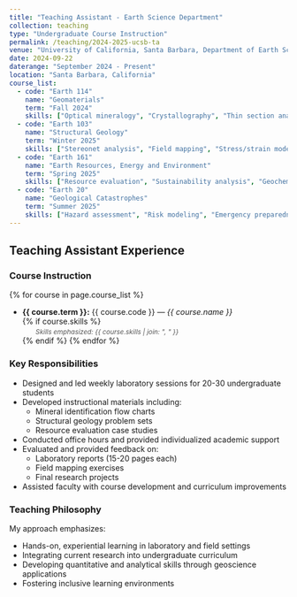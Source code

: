 ```yaml
---
title: "Teaching Assistant - Earth Science Department"
collection: teaching
type: "Undergraduate Course Instruction"
permalink: /teaching/2024-2025-ucsb-ta
venue: "University of California, Santa Barbara, Department of Earth Science"
date: 2024-09-22
daterange: "September 2024 - Present"
location: "Santa Barbara, California"
course_list:
  - code: "Earth 114"
    name: "Geomaterials"
    term: "Fall 2024"
    skills: ["Optical mineralogy", "Crystallography", "Thin section analysis"]
  - code: "Earth 103"
    name: "Structural Geology"
    term: "Winter 2025" 
    skills: ["Stereonet analysis", "Field mapping", "Stress/strain modeling"]
  - code: "Earth 161"
    name: "Earth Resources, Energy and Environment"
    term: "Spring 2025"
    skills: ["Resource evaluation", "Sustainability analysis", "Geochemical data interpretation"]
  - code: "Earth 20"
    name: "Geological Catastrophes"
    term: "Summer 2025"
    skills: ["Hazard assessment", "Risk modeling", "Emergency preparedness"]
---
```


## Teaching Assistant Experience

### Course Instruction
{% for course in page.course_list %}
- **{{ course.term }}:** {{ course.code }} — *{{ course.name }}*  
  {% if course.skills %}
  <span class="course-skills">Skills emphasized: {{ course.skills | join: ", " }}</span>
  {% endif %}
{% endfor %}

### Key Responsibilities
- Designed and led weekly laboratory sessions for 20-30 undergraduate students
- Developed instructional materials including:
  - Mineral identification flow charts
  - Structural geology problem sets
  - Resource evaluation case studies
- Conducted office hours and provided individualized academic support
- Evaluated and provided feedback on:
  - Laboratory reports (15-20 pages each)
  - Field mapping exercises
  - Final research projects
- Assisted faculty with course development and curriculum improvements

### Teaching Philosophy
My approach emphasizes:
- Hands-on, experiential learning in laboratory and field settings
- Integrating current research into undergraduate curriculum
- Developing quantitative and analytical skills through geoscience applications
- Fostering inclusive learning environments

<style>
.course-skills {
    display: block;
    font-size: 0.85em;
    color: #555;
    margin-left: 2em;
    margin-top: 0.25em;
    font-style: italic;
}
</style>
